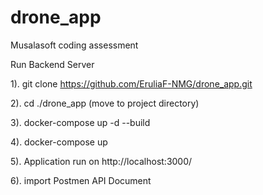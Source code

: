 # drone_app
Musalasoft coding assessment

Run Backend Server

1). git clone https://github.com/EruliaF-NMG/drone_app.git

2). cd ./drone_app (move to project directory)

3). docker-compose up -d --build

4). docker-compose up

5). Application run on http://localhost:3000/

6). import Postmen API Document 

